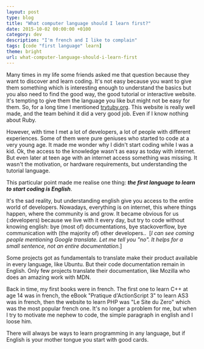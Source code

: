 ```yaml
---
layout: post
type: blog
title: "What computer language should I learn first?"
date: 2015-10-02 00:00:00 +0100
category: dev
description: "I'm french and I like to complain"
tags: [code "first language" learn]
theme: bright
url: what-computer-language-should-i-learn-first
---
```

Many times in my life some friends asked me that question because they want to discover and learn coding. It's not easy because you want to give them something which is interesting enough to understand the basics but you also need to find the good way, the good tutorial or interactive website. It's tempting to give them the language you like but might not be easy for them. So, for a long time I mentioned [trytuby.org](https://tryruby.org). This website is really well made, and the team behind it did a very good job. Even if I know nothing about Ruby.

However, with time I met a lot of developers, a lot of people with different experiences. Some of them were pure geniuses who started to code at a very young age. It made me wonder why I didn't start coding while I was a kid. Ok, the access to the knowledge wasn't as easy as today with internet. But even later at teen age with an internet access something was missing. It wasn't the motivation, or hardware requirements, but understanding the tutorial language.

This particular point made me realise one thing: ***the first language to learn to start coding is English***.

It's the sad reality, but understanding english give you access to the entire world of developers. Nowadays, everything is on internet, this where things happen, where the community is and grow. It became obvious for us (:developers) because we live with it every day, but try to code without knowing english: bye (most of) documentations, bye stackoverflow, bye communication with (the majority of) other developers..  [*I can see coming people mentioning Google translate. Let me tell you "no". It helps for a small sentence, not an entire documentation.*]

Some projects got as fundamentals to translate make their product available in every language, like Ubuntu. But their code documentation remain in English. Only few projects translate their documentation, like Mozilla who does an amazing work with MDN.

Back in time, my first books were in french. The first one to learn C++ at age 14 was in french, the eBook "Pratique d'ActionScript 3" to learn AS3 was in french, then the website to learn PHP was "Le Site du Zero" which was the most popular french one. It's no longer a problem for me, but when I try to motivate me nephew to code, the simple paragraph in english and I loose him.

There will always be ways to learn programming in any language, but if English is your mother tongue you start with good cards.
